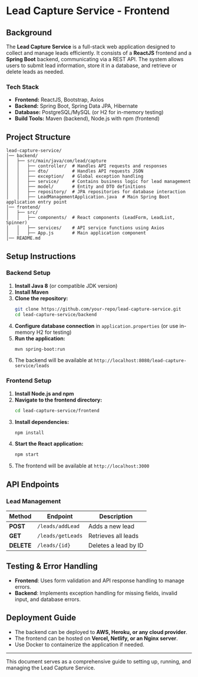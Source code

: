 # Lead Capture Service - Frontend

## Background
The **Lead Capture Service** is a full-stack web application designed to collect and manage leads efficiently. It consists of a **ReactJS** frontend and a **Spring Boot** backend, communicating via a REST API. The system allows users to submit lead information, store it in a database, and retrieve or delete leads as needed.

### Tech Stack
- **Frontend:** ReactJS, Bootstrap, Axios
- **Backend:** Spring Boot, Spring Data JPA, Hibernate
- **Database:** PostgreSQL/MySQL (or H2 for in-memory testing)
- **Build Tools:** Maven (backend), Node.js with npm (frontend)

## Project Structure
```
lead-capture-service/
│── backend/
│   ├── src/main/java/com/lead/capture
│   │   ├── controller/  # Handles API requests and responses
│   │   ├── dto/  		 # Handles API requests JSON
│   │   ├── exception/ 	 # Global exception handling
│   │   ├── service/     # Contains business logic for lead management
│   │   ├── model/       # Entity and DTO definitions
│   │   ├── repository/  # JPA repositories for database interaction
│   │   ├── LeadManagementApplication.java  # Main Spring Boot application entry point
│── frontend/
│   ├── src/
│   │   ├── components/  # React components (LeadForm, LeadList, Spinner)
│   │   ├── services/    # API service functions using Axios
│   │   ├── App.js       # Main application component
│── README.md
```

## Setup Instructions
### Backend Setup
1. **Install Java 8** (or compatible JDK version)
2. **Install Maven**
3. **Clone the repository:**
   ```sh
   git clone https://github.com/your-repo/lead-capture-service.git
   cd lead-capture-service/backend
   ```
4. **Configure database connection** in `application.properties` (or use in-memory H2 for testing)
5. **Run the application:**
   ```sh
   mvn spring-boot:run
   ```
6. The backend will be available at `http://localhost:8080/lead-capture-service/leads`

### Frontend Setup
1. **Install Node.js and npm**
2. **Navigate to the frontend directory:**
   ```sh
   cd lead-capture-service/frontend
   ```
3. **Install dependencies:**
   ```sh
   npm install
   ```
4. **Start the React application:**
   ```sh
   npm start
   ```
5. The frontend will be available at `http://localhost:3000`

## API Endpoints
### Lead Management
| Method | Endpoint | Description |
|--------|---------|-------------|
| **POST** | `/leads/addLead` | Adds a new lead |
| **GET** | `/leads/getLeads` | Retrieves all leads |
| **DELETE** | `/leads/{id}` | Deletes a lead by ID |

## Testing & Error Handling
- **Frontend**: Uses form validation and API response handling to manage errors.
- **Backend**: Implements exception handling for missing fields, invalid input, and database errors.

## Deployment Guide
- The backend can be deployed to **AWS, Heroku, or any cloud provider**.
- The frontend can be hosted on **Vercel, Netlify, or an Nginx server**.
- Use Docker to containerize the application if needed.

---
This document serves as a comprehensive guide to setting up, running, and managing the Lead Capture Service.

